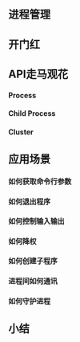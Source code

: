 进程管理
------
## 开门红
## API走马观花
#### Process
#### Child Process
#### Cluster
## 应用场景
#### 如何获取命令行参数
#### 如何退出程序
#### 如何控制输入输出
#### 如何降权
#### 如何创建子程序
#### 进程间如何通讯
#### 如何守护进程
## 小结